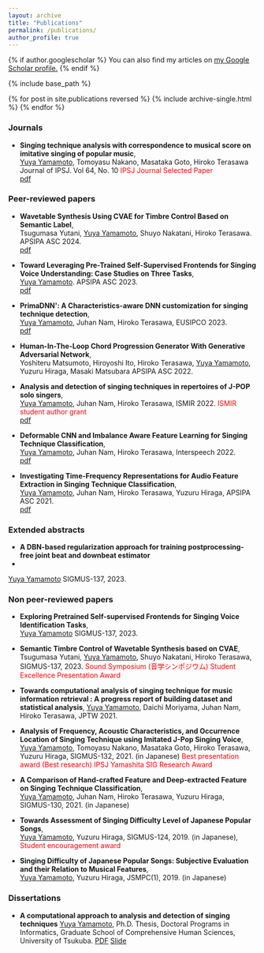 ```yaml
---
layout: archive
title: "Publications"
permalink: /publications/
author_profile: true
---
```


{% if author.googlescholar %}
  You can also find my articles on <u><a href="{{author.googlescholar}}">my Google Scholar profile</a>.</u>
{% endif %}

{% include base_path %}

{% for post in site.publications reversed %}
  {% include archive-single.html %}
{% endfor %}

### Journals
<!--
* **COSIAN: A Dataset for computational analysis and identification of Singing Techniuques in real-world repertoires on J-POP**
<u>Yuya Yamamoto</u>, Juhan Nam, Hiroko Terasawa, EURASIP Journal on Audio, Speech, and Music Processing (In preparation)
-->
*  **Singing technique analysis with correspondence to musical score on imitative singing of popular music**,<br>
  <u>Yuya Yamamoto</u>, Tomoyasu Nakano, Masataka Goto, Hiroko Terasawa Journal of IPSJ. Vol 64, No. 10
  <span style="color: red; "> IPSJ Journal Selected Paper </span><br>
  [pdf](https://staff.aist.go.jp/m.goto/PAPER/TIPSJ202310yamamoto.pdf)

### Peer-reviewed papers
  * **Wavetable Synthesis Using CVAE for Timbre Control Based on Semantic Label**,<br>
    Tsugumasa Yutani, <u>Yuya Yamamoto</u>, Shuyo Nakatani, Hiroko Terasawa. APSIPA ASC 2024.<br>
    [pdf](https://yamathcy.github.io/files/apsipa23.pdf)

  * **Toward Leveraging Pre-Trained Self-Supervised Frontends for Singing Voice Understanding: Case Studies on Three Tasks**,<br>
    <u>Yuya Yamamoto</u>. APSIPA ASC 2023.<br>
    [pdf](https://yamathcy.github.io/files/apsipa23.pdf)
    
  * **PrimaDNN': A Characteristics-aware DNN customization for singing technique detection**,<br>
    <u>Yuya Yamamoto</u>, Juhan Nam, Hiroko Terasawa, EUSIPCO 2023.<br>
    [pdf](https://yamathcy.github.io/files/eusipco23.pdf)

  * **Human-In-The-Loop Chord Progression Generator With Generative Adversarial Network**,<br>
  Yoshiteru Matsumoto, Hiroyoshi Ito, Hiroko Terasawa, <u>Yuya Yamamoto</u>, Yuzuru Hiraga, Masaki Matsubara APSIPA ASC 2022.<br>

  * **Analysis and detection of singing techniques in repertoires of J-POP solo singers**,<br>
  <u>Yuya Yamamoto</u>, Juhan Nam, Hiroko Terasawa, ISMIR 2022. <span style="color: red; "> ISMIR student author grant </span><br>
  [pdf](https://yamathcy.github.io/files/ismir22.pdf)

  * **Deformable CNN and Imbalance Aware Feature Learning for Singing Technique Classification**,<br>
  <u>Yuya Yamamoto</u>, Juhan Nam, Hiroko Terasawa, Interspeech 2022.<br>
  [pdf](https://yamathcy.github.io/files/interspeech22.pdf)
    
  * **Investigating Time-Frequency Representations for Audio Feature Extraction in Singing Technique Classification**,<br>
  <u>Yuya Yamamoto</u>, Juhan Nam, Hiroko Terasawa, Yuzuru Hiraga, APSIPA ASC 2021.<br>
  [pdf](https://yamathcy.github.io/files/apsipa21.pdf)

### Extended abstracts
  * **A DBN-based regularization approach for training postprocessing-free joint beat and downbeat estimator**
  * <br>
  <u>Yuya Yamamoto</u> SIGMUS-137, 2023.


### Non peer-reviewed papers
  * **Exploring Pretrained Self-supervised Frontends for Singing Voice Identification Tasks**,<br>
  <u>Yuya Yamamoto</u> SIGMUS-137, 2023.

  * **Semantic Timbre Control of Wavetable Synthesis based on CVAE**,<br>
  Tsugumasa Yutani, <u>Yuya Yamamoto</u>, Shuyo Nakatani, Hiroko Terasawa, SIGMUS-137, 2023. <span style="color: red; ">Sound Symposium (音学シンポジウム) Student Excellence Presentation Award </span>

  * **Towards computational analysis of singing technique for music information retrieval : A progress report of building
      dataset and statistical analysis**,
  <u>Yuya Yamamoto</u>, Daichi Moriyama, Juhan Nam, Hiroko Terasawa, JPTW 2021.
    
  * **Analysis of Frequency, Acoustic Characteristics, and Occurrence Location of Singing Technique using Imitated J-Pop Singing Voice**,<br>
  <u>Yuya Yamamoto</u>, Tomoyasu Nakano, Masataka Goto, Hiroko Terasawa, Yuzuru Hiraga, SIGMUS-132, 2021. (in Japanese)
  <span style="color: red; ">Best presentation award (Best research)</span>
  <span style="color: red; ">IPSJ Yamashita SIG Research Award</span>
  
  * **A Comparison of Hand-crafted Feature and Deep-extracted Feature on Singing Technique Classification**,<br>
  <u>Yuya Yamamoto</u>, Juhan Nam, Hiroko Terasawa, Yuzuru Hiraga, SIGMUS-130, 2021. (in Japanese)
 
  * **Towards Assessment of Singing Difficulty Level of Japanese Popular Songs**,<br>
  <u>Yuya Yamamoto</u>, Yuzuru Hiraga, SIGMUS-124, 2019. (in Japanese), <span style="color: red; ">Student encouragement award </span>
  
  * **Singing Difficulty of Japanese Popular Songs: Subjective Evaluation and their Relation to Musical Features**,<br>
  <u>Yuya Yamamoto</u>, Yuzuru Hiraga, JSMPC(1), 2019. (in Japanese)

### Dissertations
  *  **A computational approach to analysis and detection of singing techniques**
  <u>Yuya Yamamoto</u>, Ph.D. Thesis,  Doctoral Programs in Informatics, Graduate School of Comprehensive Human Sciences, University of Tsukuba. 
  [PDF](https://drive.google.com/file/d/1-tg0gnVQS3-es-XlesbonDsKLR6aO4LA/view?usp=drive_link) [Slide](https://yamathcy.github.io/files/yamamoto_defense_public.pdf)